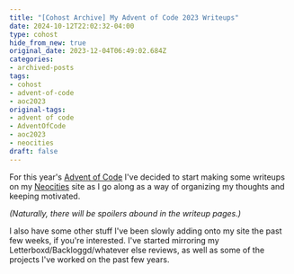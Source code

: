 ```yaml
---
title: "[Cohost Archive] My Advent of Code 2023 Writeups"
date: 2024-10-12T22:02:32-04:00
type: cohost
hide_from_new: true
original_date: 2023-12-04T06:49:02.684Z
categories:
- archived-posts
tags:
- cohost
- advent-of-code
- aoc2023
original-tags:
- advent of code
- AdventOfCode
- aoc2023
- neocities
draft: false
---
```


For this year's [Advent of Code](https://adventofcode.com/2023) I've decided to start making some writeups on my [Neocities](/) site as I go along as a way of organizing my thoughts and keeping motivated.

*(Naturally, there will be spoilers abound in the writeup pages.)*

I also have some other stuff I've been slowly adding onto my site the past few weeks, if you're interested. I've started mirroring my Letterboxd/Backloggd/whatever else reviews, as well as some of the projects I've worked on the past few years.